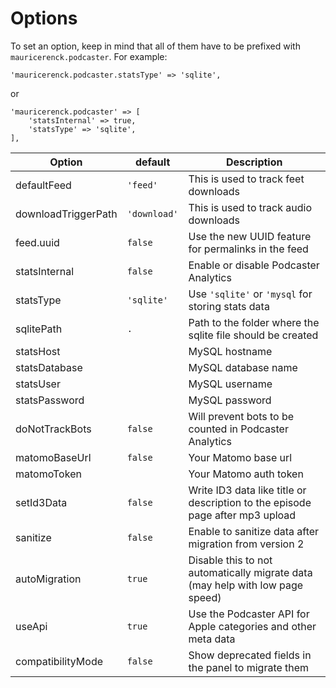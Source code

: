 # Options

To set an option, keep in mind that all of them have to be prefixed with `mauricerenck.podcaster`. For example:

```
'mauricerenck.podcaster.statsType' => 'sqlite',
```

or

```
'mauricerenck.podcaster' => [
    'statsInternal' => true,
    'statsType' => 'sqlite',
],
```


| Option              | default      | Description                                                                   |
| ------------------- | ------------ | ----------------------------------------------------------------------------- |
| defaultFeed         | `'feed'`     | This is used to track feet downloads                                          |
| downloadTriggerPath | `'download'` | This is used to track audio downloads                                         |
| feed.uuid           | `false`      | Use the new UUID feature for permalinks in the feed                           |
| statsInternal       | `false`      | Enable or disable Podcaster Analytics                                         |
| statsType           | `'sqlite'`   | Use `'sqlite'` or `'mysql` for storing stats data                             |
| sqlitePath          | `.`          | Path to the folder where the sqlite file should be created                    |
| statsHost           |              | MySQL hostname                                                                |
| statsDatabase       |              | MySQL database name                                                           |
| statsUser           |              | MySQL username                                                                |
| statsPassword       |              | MySQL password                                                                |
| doNotTrackBots      | `false`      | Will prevent bots to be counted in Podcaster Analytics                        |
| matomoBaseUrl       | `false`      | Your Matomo base url                                                          |
| matomoToken         |              | Your Matomo auth token                                                        |
| setId3Data          | `false`      | Write ID3 data like title or description to the episode page after mp3 upload |
| sanitize            | `false`      | Enable to sanitize data after migration from version 2                        |
| autoMigration       | `true`       | Disable this to not automatically migrate data (may help with low page speed) |
| useApi              | `true`       | Use the Podcaster API for Apple categories and other meta data                |
| compatibilityMode   | `false`      | Show deprecated fields in the panel to migrate them                           |
